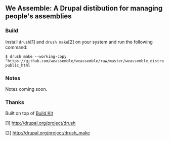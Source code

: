 ## We Assemble: A Drupal distibution for managing people's assemblies

### Build

Install `drush`[1] and `drush make`[2] on your system and run the following command:

    $ drush make --working-copy "https://github.com/weassemble/weassemble/raw/master/weassemble_distro.make" public_html

### Notes

Notes coming soon.

### Thanks

Built on top of [Build Kit](http://drupal.org/project/buildkit)

[1] http://drupal.org/project/drush

[2] http://drupal.org/project/drush_make

